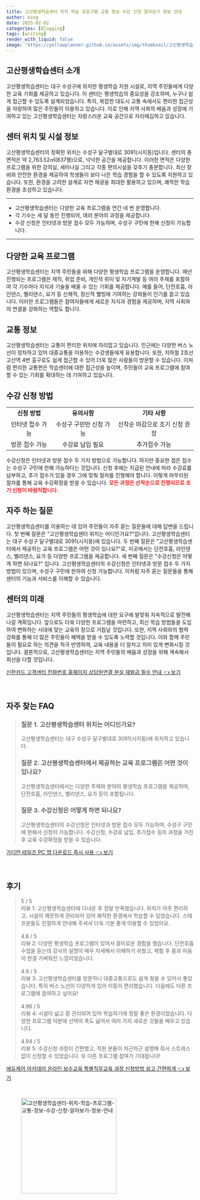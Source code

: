 ```yaml
---
title: 고산평생학습센터 위치 학습 프로그램 교통 정보 수강 신청 알아보기 정보 안내
author: bing
date: 2025-02-02
categories: [Blogging]
tags: [writing]
render_with_liquid: false
image: 'https://yellowplanner.github.io/assets/img/thumbnail/고산평생학습센터-위치-학습-프로그램-교통-정보-수강-신청-알아보기-정보-안내.webp'
---
```



<h2 id='고산평생학습센터소개'>고산평생학습센터 소개</h2>

<p>고산평생학습센터는 대구 수성구에 위치한 평생학습 지원 시설로, 지역 주민들에게 다양한 교육 기회를 제공하고 있습니다. 이 센터는 평생학습의 중요성을 강조하며, 누구나 쉽게 접근할 수 있도록 설계되었습니다. 특히, 복잡한 대도시 교통 속에서도 편리한 접근성을 자랑하여 많은 주민들이 이용하고 있습니다. 이로 인해 지역 사회의 배움과 성장에 기여하고 있는 고산평생학습센터는 자랑스러운 교육 공간으로 자리매김하고 있습니다.</p>

<h2 id='센터위치및시설정보'>센터 위치 및 시설 정보</h2>

<p>고산평생학습센터의 정확한 위치는 수성구 달구벌대로 3091(시지동)입니다. 센터의 총면적은 약 2,763.52㎡(837평)으로, 넉넉한 공간을 제공합니다. 이러한 면적은 다양한 프로그램을 위한 강의실, 세미나실 그리고 각종 편의시설을 갖추기 충분합니다. 최신 장비와 안전한 환경을 제공하여 학생들이 보다 나은 학습 경험을 할 수 있도록 지원하고 있습니다. 또한, 환경을 고려한 설계로 자연 채광을 최대한 활용하고 있으며, 쾌적한 학습 환경을 조성하고 있습니다.</p>

<hr />

<ul>
    <li>고산평생학습센터는 다양한 교육 프로그램을 연간 네 번 운영합니다.</li>
    <li>각 기수는 세 달 동안 진행되어, 여러 분야의 과정을 제공합니다.</li>
    <li>수강 신청은 인터넷과 방문 접수 모두 가능하며, 수성구 구민에 한해 신청이 가능합니다.</li>
</ul>

<hr />

<h2 id='다양한교육프로그램'>다양한 교육 프로그램</h2>

<p>고산평생학습센터는 지역 주민들을 위해 다양한 평생학습 프로그램을 운영합니다. 매년 진행되는 프로그램은 재직, 취업 준비, 개인적 취미 및 자기계발 등 여러 주제를 포함하여 각 기수마다 지식과 기술을 배울 수 있는 기회를 제공합니다. 예를 들어, 단전호흡, 라인댄스, 벨리댄스, 요가 등 신체적, 정신적 웰빙에 기여하는 강좌들이 인기를 끌고 있습니다. 이러한 프로그램들은 참여자들에게 새로운 지식과 경험을 제공하며, 지역 사회와의 연결을 강화하는 역할도 합니다.</p>

<h2 id='교통정보'>교통 정보</h2>

<p>고산평생학습센터는 교통이 편리한 위치에 자리잡고 있습니다. 인근에는 다양한 버스 노선이 정차하고 있어 대중교통을 이용하는 수강생들에게 유용합니다. 또한, 지하철 2호선 고산역 4번 출구로도 쉽게 접근할 수 있어 더욱 많은 사람들이 방문할 수 있습니다. 이처럼 편리한 교통편은 학습센터에 대한 접근성을 높이며, 주민들이 교육 프로그램에 참여할 수 있는 기회를 확대하는 데 기여하고 있습니다.</p>

<h2 id='수강신청방법'>수강 신청 방법</h2>

<table>
    <tr>
        <td style="text-align: center; height: 17px;"><b>신청 방법</b></td>
        <td style="text-align: center; height: 17px;"><b>유의사항</b></td>
        <td style="text-align: center; height: 17px;"><b>기타 사항</b></td>
    </tr>
    <tr>
        <td style="text-align: center; height: 17px;">인터넷 접수 가능</td>
        <td style="text-align: center; height: 17px;">수성구 구민만 신청 가능</td>
        <td style="text-align: center; height: 17px;">선착순 마감으로 조기 신청 권장</td>
    </tr>
    <tr>
        <td style="text-align: center; height: 17px;">방문 접수 가능</td>
        <td style="text-align: center; height: 17px;">수강료 납입 필요</td>
        <td style="text-align: center; height: 17px;">추가접수 가능</td>
    </tr>
</table>

<p>수강신청은 인터넷과 방문 접수 두 가지 방법으로 가능합니다. 하지만 중요한 점은 접수는 수성구 구민에 한해 가능하다는 것입니다. 신청 후에는 지급된 안내에 따라 수강료를 납부하고, 추가 접수가 있을 경우 그에 맞춰 절차를 진행해야 합니다. 이렇게 마무리된 절차를 통해 교육 수강확정을 받을 수 있습니다. <b><span style="color: #ee2323;">모든 과정은 선착순으로 진행되므로 조기 신청이 바람직합니다.</span></b></p>

<h2 id='자주하는질문'>자주 하는 질문</h2>

<p>고산평생학습센터를 이용하는 데 있어 주민들이 자주 묻는 질문들에 대해 답변을 드립니다. 첫 번째 질문은 "고산평생학습센터 위치는 어디인가요?"입니다. 고산평생학습센터는 대구 수성구 달구벌대로 3091(시지동)에 있습니다. 두 번째 질문은 "고산평생학습센터에서 제공하는 교육 프로그램은 어떤 것이 있나요?"로, 이곳에서는 단전호흡, 라인댄스, 벨리댄스, 요가 등 다양한 프로그램을 제공합니다. 세 번째 질문은 "수강신청은 어떻게 하면 되나요?" 입니다. 고산평생학습센터의 수강신청은 인터넷과 방문 접수 두 가지 방법이 있으며, 수성구 구민에 한하여 신청 가능합니다. 이처럼 자주 묻는 질문들을 통해 센터의 기능과 서비스를 이해할 수 있습니다.</p>

<h2 id='센터의미래'>센터의 미래</h2>

<p>고산평생학습센터는 지역 주민들의 평생학습에 대한 요구에 발맞춰 지속적으로 발전해 나갈 계획입니다. 앞으로도 더욱 다양한 프로그램을 마련하고, 최신 학습 방법들을 도입하여 변화하는 시대에 맞는 교육의 장으로 거듭날 것입니다. 또한, 지역 사회와의 협력 강화를 통해 더 많은 주민들이 혜택을 받을 수 있도록 노력할 것입니다. 이와 함께 주민들이 필요로 하는 의견을 적극 반영하여, 교육 내용을 더 알차고 의미 있게 변화시킬 것입니다. 결론적으로, 고산평생학습센터는 지역 주민들의 배움과 성장을 위해 계속해서 최선을 다할 것입니다.</p>


<p><a class="click-button" title="신한카드 고객센터 전화번호 홈페이지 상담원연결 분실 재발급 필수 안내" href="https://yellowplanner.github.io/posts/%EC%8B%A0%ED%95%9C%EC%B9%B4%EB%93%9C-%EA%B3%A0%EA%B0%9D%EC%84%BC%ED%84%B0-%EC%A0%84%ED%99%94%EB%B2%88%ED%98%B8-%ED%99%88%ED%8E%98%EC%9D%B4%EC%A7%80-%EC%83%81%EB%8B%B4%EC%9B%90%EC%97%B0%EA%B2%B0-%EB%B6%84%EC%8B%A4-%EC%9E%AC%EB%B0%9C%EA%B8%89-%ED%95%84%EC%88%98-%EC%95%88%EB%82%B4/" rel="dofollow">신한카드 고객센터 전화번호 홈페이지 상담원연결 분실 재발급 필수 안내 👈 보기</a></p><br>
<h2 id='자주_찾는_FAQ'>자주 찾는 FAQ</h2>
<div itemscope="" itemtype="https://schema.org/FAQPage"> 
<blockquote> 
<div itemscope="" itemprop="mainEntity" itemtype="https://schema.org/Question"> 
<h3 itemprop="name">질문 1. 고산평생학습센터 위치는 어디인가요?</h3> 
<div itemscope="" itemprop="acceptedAnswer" itemtype="https://schema.org/Answer"> 
<span itemprop="text"> 
<p>고산평생학습센터는 대구 수성구 달구벌대로 3091(시지동)에 위치하고 있습니다.</p> 
</span> 
</div> 
</div> 

<div itemscope="" itemprop="mainEntity" itemtype="https://schema.org/Question"> 
<h3 itemprop="name">질문 2. 고산평생학습센터에서 제공하는 교육 프로그램은 어떤 것이 있나요?</h3> 
<div itemscope="" itemprop="acceptedAnswer" itemtype="https://schema.org/Answer"> 
<span itemprop="text"> 
<p>고산평생학습센터에서는 다양한 주제와 분야의 평생학습 프로그램을 제공하며, 단전호흡, 라인댄스, 벨리댄스, 요가 등이 포함됩니다.</p> 
</span> 
</div> 
</div> 

<div itemscope="" itemprop="mainEntity" itemtype="https://schema.org/Question"> 
<h3 itemprop="name">질문 3. 수강신청은 어떻게 하면 되나요?</h3> 
<div itemscope="" itemprop="acceptedAnswer" itemtype="https://schema.org/Answer"> 
<span itemprop="text"> 
<p>고산평생학습센터의 수강신청은 인터넷과 방문 접수 모두 가능하며, 수성구 구민에 한해서 신청이 가능합니다. 수강신청, 수강료 납입, 추가접수 등의 과정을 거친 후 교육 수강확정을 받을 수 있습니다.</p> 
</span> 
</div> 
</div> 
</blockquote> 
</div>
<p><a class="click-button" title="가디언 테일즈 PC 앱 다운로드 즉시 사용" href="https://yellowplanner.github.io/posts/%EA%B0%80%EB%94%94%EC%96%B8-%ED%85%8C%EC%9D%BC%EC%A6%88-PC-%EC%95%B1-%EB%8B%A4%EC%9A%B4%EB%A1%9C%EB%93%9C-%EC%A6%89%EC%8B%9C-%EC%82%AC%EC%9A%A9/" rel="dofollow">가디언 테일즈 PC 앱 다운로드 즉시 사용 👈 보기</a></p><br>
<h2 id='후기'>후기</h2>
<div itemscope itemtype="https://schema.org/Product">
  <blockquote>
  <div itemprop="review" itemscope itemtype="https://schema.org/Review">
      <div itemprop="reviewRating" itemscope itemtype="https://schema.org/Rating"> <span itemprop="ratingValue">5</span> / <span itemprop="bestRating">5</span> </div>
      <span itemprop="reviewBody">리뷰 1: 고산평생학습센터에 다녀온 후 정말 만족했습니다. 위치가 아주 편리하고, 시설이 깨끗하게 관리되어 있어 쾌적한 환경에서 학습할 수 있었습니다. 스태프분들도 친절하게 안내해 주셔서 더욱 기분 좋게 이용할 수 있었어요.</span>
  </div>
  <br>
  <div itemprop="review" itemscope itemtype="https://schema.org/Review">
      <div itemprop="reviewRating" itemscope itemtype="https://schema.org/Rating"> <span itemprop="ratingValue">4.8</span> / <span itemprop="bestRating">5</span> </div>
      <span itemprop="reviewBody">리뷰 2: 다양한 평생학습 프로그램이 있어서 흥미로운 경험을 했습니다. 단전호흡 수업을 듣는데 강사의 설명이 매우 자세해서 이해하기 쉬웠고, 체험 후 몸과 마음이 한결 가벼워진 느낌이었습니다.</span>
  </div>
  <br>
  <div itemprop="review" itemscope itemtype="https://schema.org/Review">
      <div itemprop="reviewRating" itemscope itemtype="https://schema.org/Rating"> <span itemprop="ratingValue">4.9</span> / <span itemprop="bestRating">5</span> </div>
      <span itemprop="reviewBody">리뷰 3: 고산평생학습센터를 방문하니 대중교통으로도 쉽게 찾을 수 있어서 좋았습니다. 특히 버스 노선이 다양하게 있어 이동이 편리했습니다. 다음에도 다른 프로그램에 참여하고 싶어요!</span>
  </div>
  <br>
  <div itemprop="review" itemscope itemtype="https://schema.org/Review">
      <div itemprop="reviewRating" itemscope itemtype="https://schema.org/Rating"> <span itemprop="ratingValue">4.96</span> / <span itemprop="bestRating">5</span> </div>
      <span itemprop="reviewBody">리뷰 4: 시설이 넓고 잘 관리되어 있어 학습하기에 정말 좋은 환경이었습니다. 다양한 프로그램 덕분에 선택의 폭도 넓어서 여러 가지 새로운 것들을 배우고 있습니다.</span>
  </div>
  <br>
  <div itemprop="review" itemscope itemtype="https://schema.org/Review">
      <div itemprop="reviewRating" itemscope itemtype="https://schema.org/Rating"> <span itemprop="ratingValue">4.94</span> / <span itemprop="bestRating">5</span> </div>
      <span itemprop="reviewBody">리뷰 5: 수강신청 과정이 간편했고, 직원 분들이 차근차근 설명해 줘서 스트레스 없이 신청할 수 있었습니다. 또 다른 프로그램 참여가 기대됩니다!</span>
  </div>
  </blockquote>
</div>
<p><a class="click-button" title="에듀케어 아카데미 온라인 보수교육 특별직무교육 과정 신청방법 쉽고 간편하게" href="https://yellowplanner.github.io/posts/%EC%97%90%EB%93%80%EC%BC%80%EC%96%B4-%EC%95%84%EC%B9%B4%EB%8D%B0%EB%AF%B8-%EC%98%A8%EB%9D%BC%EC%9D%B8-%EB%B3%B4%EC%88%98%EA%B5%90%EC%9C%A1-%ED%8A%B9%EB%B3%84%EC%A7%81%EB%AC%B4%EA%B5%90%EC%9C%A1-%EA%B3%BC%EC%A0%95-%EC%8B%A0%EC%B2%AD%EB%B0%A9%EB%B2%95-%EC%89%BD%EA%B3%A0-%EA%B0%84%ED%8E%B8%ED%95%98%EA%B2%8C/" rel="dofollow">에듀케어 아카데미 온라인 보수교육 특별직무교육 과정 신청방법 쉽고 간편하게 👈 보기</a></p><br>
<figure class="image"><img src="https://yellowplanner.github.io/assets/img/thumbnail/고산평생학습센터-위치-학습-프로그램-교통-정보-수강-신청-알아보기-정보-안내.webp" alt="고산평생학습센터-위치-학습-프로그램-교통-정보-수강-신청-알아보기-정보-안내" width="256" height="256"></figure>